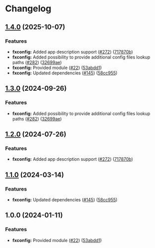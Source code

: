 # Changelog

## [1.4.0](https://github.com/bhardwajRahul/yokai/compare/fxconfig-v1.3.0...fxconfig/v1.4.0) (2025-10-07)


### Features

* **fxconfig:** Added app description support ([#272](https://github.com/bhardwajRahul/yokai/issues/272)) ([717870b](https://github.com/bhardwajRahul/yokai/commit/717870bbed10a36793277e556c24fc94d75b89a5))
* **fxconfig:** Added possibility to provide additional config files lookup paths ([#282](https://github.com/bhardwajRahul/yokai/issues/282)) ([32699ae](https://github.com/bhardwajRahul/yokai/commit/32699aed75f46ba535d65580359fca536d4044e3))
* **fxconfig:** Provided module ([#22](https://github.com/bhardwajRahul/yokai/issues/22)) ([53abdd1](https://github.com/bhardwajRahul/yokai/commit/53abdd1d0812c75f181a70060a706790f0967f4a))
* **fxconfig:** Updated dependencies ([#145](https://github.com/bhardwajRahul/yokai/issues/145)) ([58cc955](https://github.com/bhardwajRahul/yokai/commit/58cc9551ed97c7b9e463f4bd1cefd069ef348b57))

## [1.3.0](https://github.com/ankorstore/yokai/compare/fxconfig/v1.2.0...fxconfig/v1.3.0) (2024-09-26)


### Features

* **fxconfig:** Added possibility to provide additional config files lookup paths ([#282](https://github.com/ankorstore/yokai/issues/282)) ([32699ae](https://github.com/ankorstore/yokai/commit/32699aed75f46ba535d65580359fca536d4044e3))

## [1.2.0](https://github.com/ankorstore/yokai/compare/fxconfig/v1.1.0...fxconfig/v1.2.0) (2024-07-26)


### Features

* **fxconfig:** Added app description support ([#272](https://github.com/ankorstore/yokai/issues/272)) ([717870b](https://github.com/ankorstore/yokai/commit/717870bbed10a36793277e556c24fc94d75b89a5))

## [1.1.0](https://github.com/ankorstore/yokai/compare/fxconfig/v1.0.0...fxconfig/v1.1.0) (2024-03-14)


### Features

* **fxconfig:** Updated dependencies ([#145](https://github.com/ankorstore/yokai/issues/145)) ([58cc955](https://github.com/ankorstore/yokai/commit/58cc9551ed97c7b9e463f4bd1cefd069ef348b57))

## 1.0.0 (2024-01-11)


### Features

* **fxconfig:** Provided module ([#22](https://github.com/ankorstore/yokai/issues/22)) ([53abdd1](https://github.com/ankorstore/yokai/commit/53abdd1d0812c75f181a70060a706790f0967f4a))
